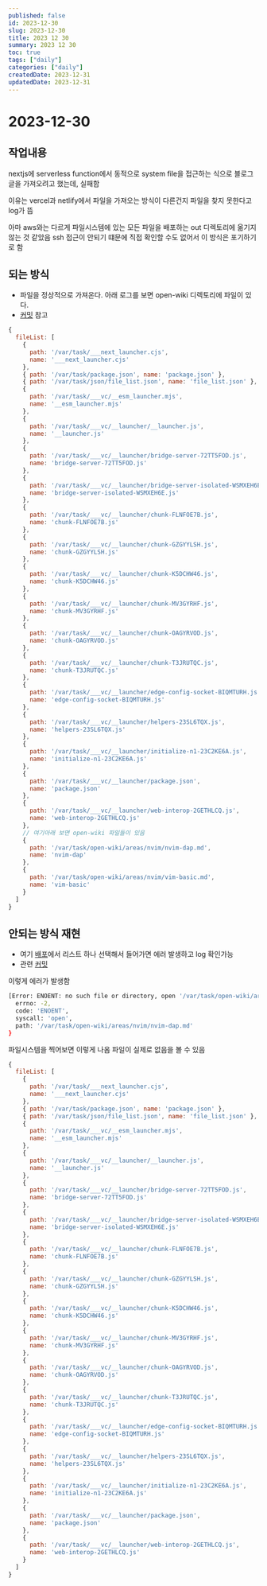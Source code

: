 ```yaml
---
published: false
id: 2023-12-30
slug: 2023-12-30
title: 2023 12 30
summary: 2023 12 30
toc: true
tags: ["daily"]
categories: ["daily"]
createdDate: 2023-12-31
updatedDate: 2023-12-31
---
```


# 2023-12-30

## 작업내용
nextjs에 serverless function에서 동적으로 system file을 접근하는 식으로 블로그 글을
가져오려고 했는데, 실패함

이유는 vercel과 netlify에서 파일을 가져오는 방식이 다른건지
파일을 찾지 못한다고 log가 뜸

아마 aws와는 다르게 파일시스템에 있는 모든 파일을 배포하는 out 디렉토리에 옮기지 않는 것 같았음
ssh 접근이 안되기 떄문에 직접 확인할 수도 없어서 이 방식은 포기하기로 함


## 되는 방식
- 파일을 정상적으로 가져온다. 아래 로그를 보면 open-wiki 디렉토리에 파일이 있다.
- [커밋](https://github.com/devstefancho/nextjs-blog/commit/dbc79d58030dfe48c63797c24a74b78d799fc080) 참고
```javascript
{
  fileList: [
    {
      path: '/var/task/___next_launcher.cjs',
      name: '___next_launcher.cjs'
    },
    { path: '/var/task/package.json', name: 'package.json' },
    { path: '/var/task/json/file_list.json', name: 'file_list.json' },
    {
      path: '/var/task/___vc/__esm_launcher.mjs',
      name: '__esm_launcher.mjs'
    },
    {
      path: '/var/task/___vc/__launcher/__launcher.js',
      name: '__launcher.js'
    },
    {
      path: '/var/task/___vc/__launcher/bridge-server-72TT5FOD.js',
      name: 'bridge-server-72TT5FOD.js'
    },
    {
      path: '/var/task/___vc/__launcher/bridge-server-isolated-WSMXEH6E.js',
      name: 'bridge-server-isolated-WSMXEH6E.js'
    },
    {
      path: '/var/task/___vc/__launcher/chunk-FLNFOE7B.js',
      name: 'chunk-FLNFOE7B.js'
    },
    {
      path: '/var/task/___vc/__launcher/chunk-GZGYYLSH.js',
      name: 'chunk-GZGYYLSH.js'
    },
    {
      path: '/var/task/___vc/__launcher/chunk-K5DCHW46.js',
      name: 'chunk-K5DCHW46.js'
    },
    {
      path: '/var/task/___vc/__launcher/chunk-MV3GYRHF.js',
      name: 'chunk-MV3GYRHF.js'
    },
    {
      path: '/var/task/___vc/__launcher/chunk-OAGYRVOD.js',
      name: 'chunk-OAGYRVOD.js'
    },
    {
      path: '/var/task/___vc/__launcher/chunk-T3JRUTQC.js',
      name: 'chunk-T3JRUTQC.js'
    },
    {
      path: '/var/task/___vc/__launcher/edge-config-socket-BIQMTURH.js',
      name: 'edge-config-socket-BIQMTURH.js'
    },
    {
      path: '/var/task/___vc/__launcher/helpers-23SL6TQX.js',
      name: 'helpers-23SL6TQX.js'
    },
    {
      path: '/var/task/___vc/__launcher/initialize-n1-23C2KE6A.js',
      name: 'initialize-n1-23C2KE6A.js'
    },
    {
      path: '/var/task/___vc/__launcher/package.json',
      name: 'package.json'
    },
    {
      path: '/var/task/___vc/__launcher/web-interop-2GETHLCQ.js',
      name: 'web-interop-2GETHLCQ.js'
    },
    // 여기아래 보면 open-wiki 파일들이 있음
    {
      path: '/var/task/open-wiki/areas/nvim/nvim-dap.md',
      name: 'nvim-dap'
    },
    {
      path: '/var/task/open-wiki/areas/nvim/vim-basic.md',
      name: 'vim-basic'
    }
  ]
}
```

## 안되는 방식 재현
- 여기 [배포](https://vercel.com/devstefancho/nextjs-blog/9TTdjTgKZQBPiXEwuVBk44damYAM)에서 리스트 하나 선택해서 들어가면 에러 발생하고 log 확인가능
- 관련 [커밋](https://github.com/devstefancho/nextjs-blog/commit/7864ec1a3d15fbb63626603d50407fbe3dce185e)

이렇게 에러가 발생함
```bash
[Error: ENOENT: no such file or directory, open '/var/task/open-wiki/areas/nvim/nvim-dap.md'] {
  errno: -2,
  code: 'ENOENT',
  syscall: 'open',
  path: '/var/task/open-wiki/areas/nvim/nvim-dap.md'
}
```

파일시스템을 찍어보면 이렇게 나옴
파일이 실제로 없음을 볼 수 있음
```javascript
{
  fileList: [
    {
      path: '/var/task/___next_launcher.cjs',
      name: '___next_launcher.cjs'
    },
    { path: '/var/task/package.json', name: 'package.json' },
    { path: '/var/task/json/file_list.json', name: 'file_list.json' },
    {
      path: '/var/task/___vc/__esm_launcher.mjs',
      name: '__esm_launcher.mjs'
    },
    {
      path: '/var/task/___vc/__launcher/__launcher.js',
      name: '__launcher.js'
    },
    {
      path: '/var/task/___vc/__launcher/bridge-server-72TT5FOD.js',
      name: 'bridge-server-72TT5FOD.js'
    },
    {
      path: '/var/task/___vc/__launcher/bridge-server-isolated-WSMXEH6E.js',
      name: 'bridge-server-isolated-WSMXEH6E.js'
    },
    {
      path: '/var/task/___vc/__launcher/chunk-FLNFOE7B.js',
      name: 'chunk-FLNFOE7B.js'
    },
    {
      path: '/var/task/___vc/__launcher/chunk-GZGYYLSH.js',
      name: 'chunk-GZGYYLSH.js'
    },
    {
      path: '/var/task/___vc/__launcher/chunk-K5DCHW46.js',
      name: 'chunk-K5DCHW46.js'
    },
    {
      path: '/var/task/___vc/__launcher/chunk-MV3GYRHF.js',
      name: 'chunk-MV3GYRHF.js'
    },
    {
      path: '/var/task/___vc/__launcher/chunk-OAGYRVOD.js',
      name: 'chunk-OAGYRVOD.js'
    },
    {
      path: '/var/task/___vc/__launcher/chunk-T3JRUTQC.js',
      name: 'chunk-T3JRUTQC.js'
    },
    {
      path: '/var/task/___vc/__launcher/edge-config-socket-BIQMTURH.js',
      name: 'edge-config-socket-BIQMTURH.js'
    },
    {
      path: '/var/task/___vc/__launcher/helpers-23SL6TQX.js',
      name: 'helpers-23SL6TQX.js'
    },
    {
      path: '/var/task/___vc/__launcher/initialize-n1-23C2KE6A.js',
      name: 'initialize-n1-23C2KE6A.js'
    },
    {
      path: '/var/task/___vc/__launcher/package.json',
      name: 'package.json'
    },
    {
      path: '/var/task/___vc/__launcher/web-interop-2GETHLCQ.js',
      name: 'web-interop-2GETHLCQ.js'
    }
  ]
}
```
